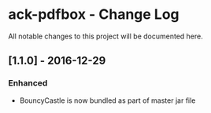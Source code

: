 # ack-pdfbox - Change Log
All notable changes to this project will be documented here.

## [1.1.0] - 2016-12-29
### Enhanced
- BouncyCastle is now bundled as part of master jar file
